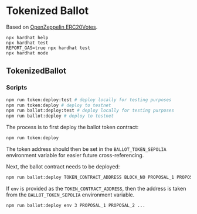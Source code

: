# Tokenized Ballot

Based on [OpenZeppelin ERC20Votes](https://docs.openzeppelin.com/contracts/5.x/api/token/erc20#ERC20Votes).

```shell
npx hardhat help
npx hardhat test
REPORT_GAS=true npx hardhat test
npx hardhat node
```

## TokenizedBallot

### Scripts

```bash
npm run token:deploy:test # deploy locally for testing purposes
npm run token:deploy # deploy to testnet
npm run ballot:deploy:test # deploy locally for testing purposes
npm run ballot:deploy # deploy to testnet
```

The process is to first deploy the ballot token contract:

```bash
npm run token:deploy
```

The token address should then be set in the `BALLOT_TOKEN_SEPOLIA` environment variable for easier future cross-referencing.

Next, the ballot contract needs to be deployed:

```bash
npm run ballot:deploy TOKEN_CONTRACT_ADDRESS BLOCK_NO PROPOSAL_1 PROPOSAL_2 ... 
```

If `env` is provided as the `TOKEN_CONTRACT_ADDRESS`, then the address is taken from the `BALLOT_TOKEN_SEPOLIA` environment variable.

```bash
npm run ballot:deploy env 3 PROPOSAL_1 PROPOSAL_2 ... 
```